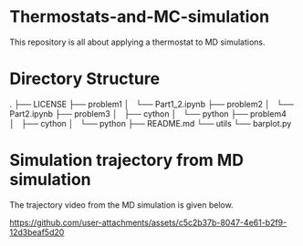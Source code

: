 # Thermostats-and-MC-simulation
This repository is all about applying a thermostat to MD simulations.

# Directory Structure
.
├── LICENSE
├── problem1
│   └── Part1_2.ipynb
├── problem2
│   └── Part2.ipynb
├── problem3
│   ├── cython
│   └── python
├── problem4
│   ├── cython
│   └── python
├── README.md
└── utils
    └── barplot.py


# Simulation trajectory from MD simulation
The trajectory video from the MD simulation is given below.


https://github.com/user-attachments/assets/c5c2b37b-8047-4e61-b2f9-12d3beaf5d20

